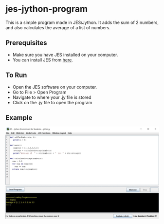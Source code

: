 # jes-jython-program
This is a simple program made in JES/Jython.
It adds the sum of 2 numbers, and also calculates the average of a list of numbers.

## Prerequisites 

* Make sure you have JES installed on your computer.
* You can install JES from [here](code.google.com/archive/p/mediacomp-jes/downloads). 

## To Run

* Open the JES software on your computer.
* Go to File > Open Program  
* Navigate to where your .jy file is stored
* Click on the .jy file to open the program

## Example

![alt text](preview.jpg)
